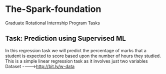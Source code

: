 # The-Spark-foundation
Graduate Rotational Internship Program Tasks
## Task: Prediction using Supervised ML
In this regression task we will predict the percentage of marks that a student is expected to score based upon the number of hours they studied. This is a simple linear regression task as it involves just two variables
Dataset ---->http://bit.ly/w-data
